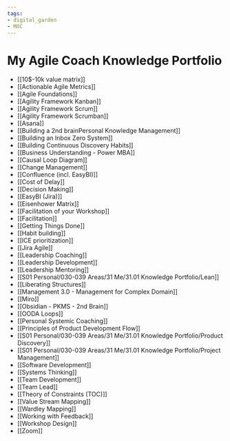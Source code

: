 ```yaml
---
tags: 
- digital_garden
- MOC
---
```

# My Agile Coach Knowledge Portfolio

- [[10$-10k value matrix]]
 - [[Actionable Agile Metrics]]
 - [[Agile Foundations]]
 - [[Agility Framework Kanban]]
 - [[Agility Framework Scrum]]
 - [[Agility Framework Scrumban]]
 - [[Asana]]
 - [[Building a 2nd brainPersonal Knowledge Management]]
 - [[Building an Inbox Zero System]]
 - [[Building Continuous Discovery Habits]]
 - [[Business Understanding - Power MBA]]
 - [[Causal Loop Diagram]]
 - [[Change Management]]
 - [[Confluence (incl. EasyBI)]]
 - [[Cost of Delay]]
 - [[Decision Making]]
 - [[EasyBI (Jira)]]
 - [[Eisenhower Matrix]]
 - [[Facilitation of your Workshop]]
 - [[Facilitation]]
 - [[Getting Things Done]]
 - [[Habit building]]
 - [[ICE prioritization]]
 - [[Jira Agile]]
 - [[Leadership Coaching]]
 - [[Leadership Development]]
 - [[Leadership Mentoring]]
 - [[S01 Personal/030-039 Areas/31 Me/31.01 Knowledge Portfolio/Lean]]
 - [[Liberating Structures]]
 - [[Management 3.0 - Management for Complex Domain]]
 - [[Miro]]
 - [[Obsidian - PKMS - 2nd Brain]]
 - [[OODA Loops]]
 - [[Personal Systemic Coaching]]
 - [[Principles of Product Development Flow]]
 - [[S01 Personal/030-039 Areas/31 Me/31.01 Knowledge Portfolio/Product Discovery]]
 - [[S01 Personal/030-039 Areas/31 Me/31.01 Knowledge Portfolio/Project Management]]
 - [[Software Development]]
 - [[Systems Thinking]]
 - [[Team Development]]
 - [[Team Lead]]
 - [[Theory of Constraints (TOC)]]
 - [[Value Stream Mapping]]
 - [[Wardley Mapping]]
 - [[Working with Feedback]]
 - [[Workshop Design]]
 - [[Zoom]]